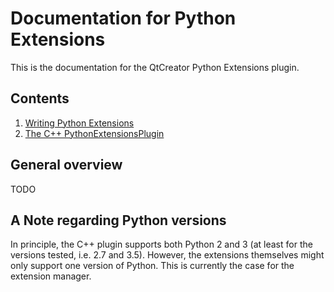 # Documentation for Python Extensions

This is the documentation for the QtCreator Python Extensions plugin.

## Contents
 1. [Writing Python Extensions](./extensions.md)
 2. [The C++ PythonExtensionsPlugin](./plugin.md)

## General overview

TODO

## A Note regarding Python versions
In principle, the C++ plugin supports both Python 2 and 3 (at least for the versions tested, i.e.
2.7 and 3.5). However, the extensions themselves might only support one version of Python. This is
currently the case for the extension manager.
